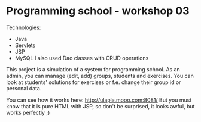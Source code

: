 # Programming school - workshop 03
Technologies:
- Java
- Servlets
- JSP
- MySQL
I also used Dao classes with CRUD operations

This project is a simulation of a system for programming school. As an admin, you can manage (edit, add) groups, students and exercises. You can look at students' solutions for exercises or f.e. change their group id or personal data. 

You can see how it works here: http://ulapla.mooo.com:8081/
But you must know that it is pure HTML with JSP, so don't be surprised, it looks awful, but works perfectly ;) 



